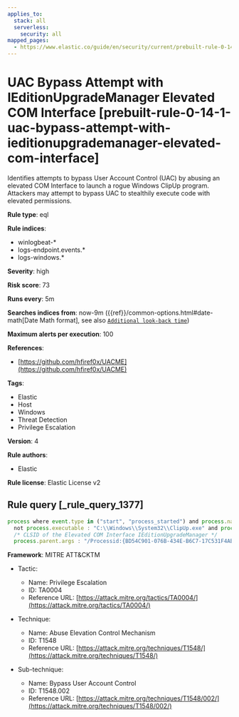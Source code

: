 ```yaml
---
applies_to:
  stack: all
  serverless:
    security: all
mapped_pages:
  - https://www.elastic.co/guide/en/security/current/prebuilt-rule-0-14-1-uac-bypass-attempt-with-ieditionupgrademanager-elevated-com-interface.html
---
```


# UAC Bypass Attempt with IEditionUpgradeManager Elevated COM Interface [prebuilt-rule-0-14-1-uac-bypass-attempt-with-ieditionupgrademanager-elevated-com-interface]

Identifies attempts to bypass User Account Control (UAC) by abusing an elevated COM Interface to launch a rogue Windows ClipUp program. Attackers may attempt to bypass UAC to stealthily execute code with elevated permissions.

**Rule type**: eql

**Rule indices**:

* winlogbeat-*
* logs-endpoint.events.*
* logs-windows.*

**Severity**: high

**Risk score**: 73

**Runs every**: 5m

**Searches indices from**: now-9m ({{ref}}/common-options.html#date-math[Date Math format], see also [`Additional look-back time`](docs-content://solutions/security/detect-and-alert/create-detection-rule.md#rule-schedule))

**Maximum alerts per execution**: 100

**References**:

* [https://github.com/hfiref0x/UACME](https://github.com/hfiref0x/UACME)

**Tags**:

* Elastic
* Host
* Windows
* Threat Detection
* Privilege Escalation

**Version**: 4

**Rule authors**:

* Elastic

**Rule license**: Elastic License v2

## Rule query [_rule_query_1377]

```js
process where event.type in ("start", "process_started") and process.name : "Clipup.exe" and
  not process.executable : "C:\\Windows\\System32\\ClipUp.exe" and process.parent.name : "dllhost.exe" and
  /* CLSID of the Elevated COM Interface IEditionUpgradeManager */
  process.parent.args : "/Processid:{BD54C901-076B-434E-B6C7-17C531F4AB41}"
```

**Framework**: MITRE ATT&CKTM

* Tactic:

    * Name: Privilege Escalation
    * ID: TA0004
    * Reference URL: [https://attack.mitre.org/tactics/TA0004/](https://attack.mitre.org/tactics/TA0004/)

* Technique:

    * Name: Abuse Elevation Control Mechanism
    * ID: T1548
    * Reference URL: [https://attack.mitre.org/techniques/T1548/](https://attack.mitre.org/techniques/T1548/)

* Sub-technique:

    * Name: Bypass User Account Control
    * ID: T1548.002
    * Reference URL: [https://attack.mitre.org/techniques/T1548/002/](https://attack.mitre.org/techniques/T1548/002/)



